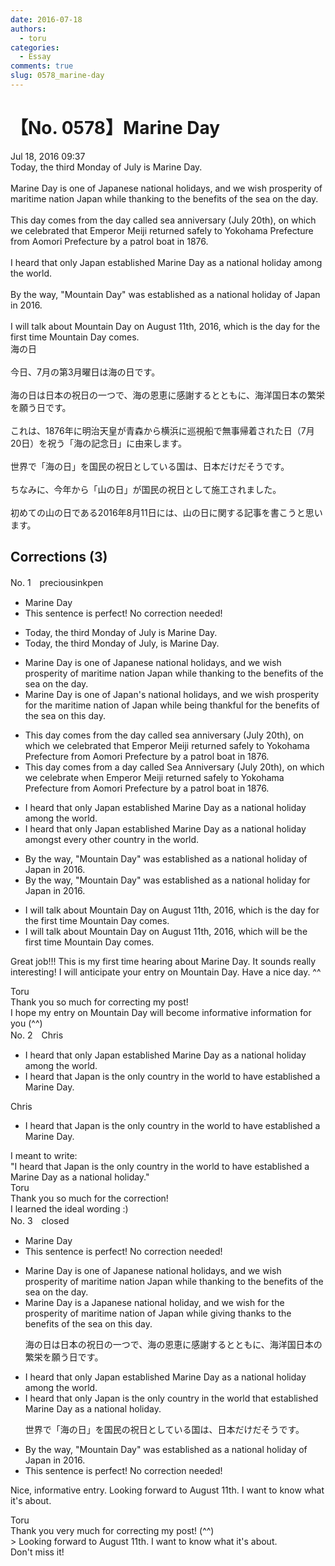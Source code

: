 ```yaml
---
date: 2016-07-18
authors:
  - toru
categories:
  - Essay
comments: true
slug: 0578_marine-day
---
```


# 【No. 0578】Marine Day
<div class="date">Jul 18, 2016 09:37</div>
<div id="post"><div id="body_show_ori">
Today, the third Monday of July is Marine Day.<br/><br/>Marine Day is one of Japanese national holidays, and we wish prosperity of maritime nation Japan while thanking to the benefits of the sea on the day.<br/><br/>This day comes from the day called sea anniversary (July 20th), on which we celebrated that Emperor Meiji returned safely to Yokohama Prefecture from Aomori Prefecture by a patrol boat in 1876.<br/><br/>I heard that only Japan established Marine Day as a national holiday among the world.<br/><br/>By the way, "Mountain Day" was established as a national holiday of Japan in 2016.<br/><br/>I will talk about Mountain Day on August 11th, 2016, which is the day for the first time Mountain Day comes.
</div></div>

<!-- more -->

<div id="post_ja"><div id="body_show_mo">
海の日<br/><br/>今日、7月の第3月曜日は海の日です。<br/><br/>海の日は日本の祝日の一つで、海の恩恵に感謝するとともに、海洋国日本の繁栄を願う日です。<br/><br/>これは、1876年に明治天皇が青森から横浜に巡視船で無事帰着された日（7月20日）を祝う「海の記念日」に由来します。<br/><br/>世界で「海の日」を国民の祝日としている国は、日本だけだそうです。<br/><br/>ちなみに、今年から「山の日」が国民の祝日として施工されました。<br/><br/>初めての山の日である2016年8月11日には、山の日に関する記事を書こうと思います。
</div></div>

## Corrections (3)
<div id="block"><div class="first_name"> No. 1　<span class="just_name">preciousinkpen</span></div><div id="block2">
<ul class="correction_field">
<li class="incorrect">Marine Day</li>
<li class="corrected perfect">This sentence is perfect! No correction needed!</li>
</ul>
<ul class="correction_field">
<li class="incorrect">Today, the third Monday of July is Marine Day.</li>
<li class="corrected correct">
Today, the third Monday of July<span class="f_blue">,</span> is Marine Day.
</li>
</ul>
<ul class="correction_field">
<li class="incorrect">Marine Day is one of Japanese national holidays, and we wish prosperity of maritime nation Japan while thanking to the benefits of the sea on the day.</li>
<li class="corrected correct">
Marine Day is one of Japan<span class="f_blue">'s</span> national holidays, and we wish prosperity <span class="f_blue">for the </span>maritime nation <span class="f_blue">of </span>Japan while <span class="f_blue">being thankful for</span> the benefits of the sea on <span class="f_blue">this </span>day.
</li>
</ul>
<ul class="correction_field">
<li class="incorrect">This day comes from the day called sea anniversary (July 20th), on which we celebrated that Emperor Meiji returned safely to Yokohama Prefecture from Aomori Prefecture by a patrol boat in 1876.</li>
<li class="corrected correct">
This day comes from <span class="f_blue">a</span> day called Sea Anniversary (July 20th), on which we celebrate <span class="f_blue">when </span>Emperor Meiji returned safely to Yokohama Prefecture from Aomori Prefecture by a patrol boat in 1876.
</li>
</ul>
<ul class="correction_field">
<li class="incorrect">I heard that only Japan established Marine Day as a national holiday among the world.</li>
<li class="corrected correct">
I heard that only Japan established Marine Day as a national holiday among<span class="f_blue">st every other country in </span>the world.
</li>
</ul>
<ul class="correction_field">
<li class="incorrect">By the way, "Mountain Day" was established as a national holiday of Japan in 2016.</li>
<li class="corrected correct">
By the way, "Mountain Day" was established as a national holiday <span class="f_blue">for</span> Japan in 2016.
</li>
</ul>
<ul class="correction_field">
<li class="incorrect">I will talk about Mountain Day on August 11th, 2016, which is the day for the first time Mountain Day comes.</li>
<li class="corrected correct">
I will talk about Mountain Day on August 11th, 2016, which <span class="f_blue">will be the</span> first time Mountain Day comes.
</li>
</ul>
<p class="comment_small">
 Great job!!! This is my first time hearing about Marine Day. It sounds really interesting! I will anticipate your entry on Mountain Day. Have a nice day. ^^
</p>

</div><div class="name"><span class="just_name">Toru</span><br>
Thank you so much for correcting my post!<br/>I hope my entry on Mountain Day will become informative information for you (^^)
</div>
</div>
<div id="block"><div class="first_name"> No. 2　<span class="just_name">Chris</span></div><div id="block2">
<ul class="correction_field">
<li class="incorrect">I heard that only Japan established Marine Day as a national holiday among the world.</li>
<li class="corrected correct">
I heard that <span class="f_blue">Japan is the only country in the world to have established a Marine Day.</span>
</li>
</ul>
</div><div class="name"><span class="just_name">Chris</span><br><div class="quote_field"><ul class="correction_field">
<li class="corrected correct">
I heard that <span class="f_blue">Japan is the only country in the world to have established a Marine Day.</span>
</li>
</ul></div>
I meant to write:<br/>"I heard that Japan is the only country in the world to have established a Marine Day as a national holiday."
</div>
<div class="name"><span class="just_name">Toru</span><br>
Thank you so much for the correction!<br/>I learned the ideal wording :)
</div>
</div>
<div id="block"><div class="first_name"> No. 3　<span class="just_name">closed</span></div><div id="block2">
<ul class="correction_field">
<li class="incorrect">Marine Day</li>
<li class="corrected perfect">This sentence is perfect! No correction needed!</li>
</ul>
<ul class="correction_field">
<li class="incorrect">Marine Day is one of Japanese national holidays, and we wish prosperity of maritime nation Japan while thanking to the benefits of the sea on the day.</li>
<li class="corrected correct">
Marine Day is <span class="f_red">a</span> Japanese national <span class="f_red">holiday</span>, and we wish <span class="f_red">for the</span> prosperity of <span class="f_blue">maritime nation of </span>Japan<span class="f_red"> </span>while <span class="f_blue">giving thanks </span>to the benefits of the sea on <span class="f_red">this</span> day.
<p class="correction_comment">海の日は日本の祝日の一つで、海の恩恵に感謝するとともに、海洋国日本の繁栄を願う日です。</p>
</li>
</ul>
<ul class="correction_field">
<li class="incorrect">I heard that only Japan established Marine Day as a national holiday among the world.</li>
<li class="corrected correct">
I heard that <span class="sline">only</span> Japan <span class="f_blue">is the only country in the world that </span>established Marine Day as a national holiday.
<p class="correction_comment">世界で「海の日」を国民の祝日としている国は、日本だけだそうです。</p>
</li>
</ul>
<ul class="correction_field">
<li class="incorrect">By the way, "Mountain Day" was established as a national holiday of Japan in 2016.</li>
<li class="corrected perfect">This sentence is perfect! No correction needed!</li>
</ul>
<p class="comment_small">
 Nice, informative entry.  Looking forward to August 11th.  I want to know what it's about.
</p>

</div><div class="name"><span class="just_name">Toru</span><br>
Thank you very much for correcting my post! (^^)<br/>&gt; Looking forward to August 11th. I want to know what it's about.<br/>Don't miss it!
</div>
</div>
